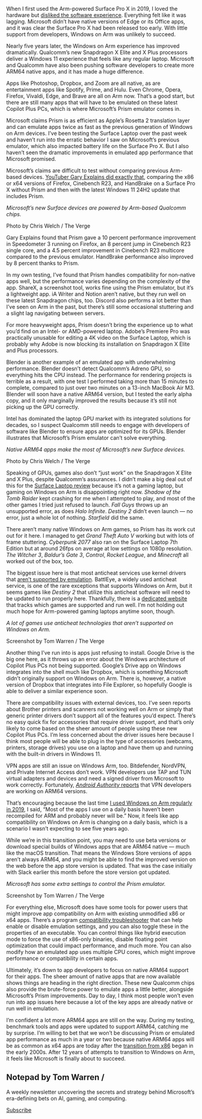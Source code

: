 When I first used the Arm-powered Surface Pro X in 2019, I loved the hardware but [disliked the software experience](/2019/11/6/20950487/microsoft-surface-pro-x-7-review-comparison-specs-photos). Everything felt like it was lagging. Microsoft didn’t have native versions of Edge or its Office apps, and it was clear the Surface Pro X had been released too early. With little support from developers, Windows on Arm was unlikely to succeed.

Nearly five years later, the Windows on Arm experience has improved dramatically. Qualcomm’s new Snapdragon X Elite and X Plus processors deliver a Windows 11 experience that feels like any regular laptop. Microsoft and Qualcomm have also been pushing software developers to create more ARM64 native apps, and it has made a huge difference.

Apps like Photoshop, Dropbox, and Zoom are all native, as are entertainment apps like Spotify, Prime, and Hulu. Even Chrome, Opera, Firefox, Vivaldi, Edge, and Brave are all on Arm now. That’s a good start, but there are still many apps that will have to be emulated on these latest Copilot Plus PCs, which is where Microsoft’s Prism emulator comes in.

Microsoft claims Prism is as efficient as Apple’s Rosetta 2 translation layer and can emulate apps twice as fast as the previous generation of Windows on Arm devices. I’ve been testing the Surface Laptop over the past week and haven’t run into the erratic behavior I saw on Microsoft’s previous emulator, which also impacted battery life on the Surface Pro X. But I also haven’t seen the dramatic improvements in emulated app performance that Microsoft promised.

Microsoft’s claims are difficult to test without comparing previous Arm-based devices. [YouTuber Gary Explains did exactly that](https://youtu.be/_zdolfkCyCU), comparing the x86 or x64 versions of Firefox, Cinebench R23, and HandBrake on a Surface Pro X without Prism and then with the latest Windows 11 24H2 update that includes Prism.

*Microsoft’s new Surface devices are powered by Arm-based Qualcomm chips.*

Photo by Chris Welch / The Verge

Gary Explains found that Prism gave a 10 percent performance improvement in Speedometer 3 running on Firefox, an 8 percent jump in Cinebench R23 single core, and a 4.5 percent improvement in Cinebench R23 multicore compared to the previous emulator. HandBrake performance also improved by 8 percent thanks to Prism.

In my own testing, I’ve found that Prism handles compatibility for non-native apps well, but the performance varies depending on the complexity of the app. ShareX, a screenshot tool, works fine using the Prism emulator, but it’s a lightweight app. iA Writer and Notion aren’t native, but they run well on these latest Snapdragon chips, too. Discord also performs a lot better than I’ve seen on Arm in the past, but there’s still some occasional stuttering and a slight lag navigating between servers.

For more heavyweight apps, Prism doesn’t bring the experience up to what you’d find on an Intel- or AMD-powered laptop. Adobe’s Premiere Pro was practically unusable for editing a 4K video on the Surface Laptop, which is probably why Adobe is now blocking its installation on Snapdragon X Elite and Plus processors.

Blender is another example of an emulated app with underwhelming performance. Blender doesn’t detect Qualcomm’s Adreno GPU, so everything hits the CPU instead. The performance for rendering projects is terrible as a result, with one test I performed taking more than 15 minutes to complete, compared to just over two minutes on a 13-inch MacBook Air M3. Blender will soon have a native ARM64 version, but I tested the early alpha copy, and it only marginally improved the results because it’s still not picking up the GPU correctly.

Intel has dominated the laptop GPU market with its integrated solutions for decades, so I suspect Qualcomm still needs to engage with developers of software like Blender to ensure apps are optimized for its GPUs. Blender illustrates that Microsoft’s Prism emulator can’t solve everything.

*Native ARM64 apps make the most of Microsoft’s new Surface devices.*

Photo by Chris Welch / The Verge

Speaking of GPUs, games also don’t “just work” on the Snapdragon X Elite and X Plus, despite Qualcomm’s assurances. I didn’t make a big deal out of this for the [Surface Laptop review](/2024/6/25/24185462/microsoft-surface-laptop-7th-edition-review) because it’s not a gaming laptop, but gaming on Windows on Arm is disappointing right now. *Shadow of the Tomb Raider* kept crashing for me when I attempted to play, and most of the other games I tried just refused to launch. *Fall Guys* throws up an unsupported error, as does *Halo Infinite*. *Destiny 2* didn’t even launch — no error, just a whole lot of nothing. *Starfield* did the same.

There aren’t many native Windows on Arm games, so Prism has its work cut out for it here. I managed to get *Grand Theft Auto V* working but with lots of frame stuttering. *Cyberpunk 2077* also ran on the Surface Laptop 7th Edition but at around 26fps on average at low settings on 1080p resolution. *The* *Witcher 3*, *Baldur’s Gate 3*, *Control*, *Rocket League*, and *Minecraft* all worked out of the box, too.

The biggest issue here is that most anticheat services use kernel drivers that [aren’t supported by emulation](https://devblogs.microsoft.com/directx/step-forward-for-gaming-on-arm-devices-2024/). BattlEye, a widely used anticheat service, is one of the rare exceptions that supports Windows on Arm, but it seems games like *Destiny 2* that utilize this anticheat software will need to be updated to run properly here. Thankfully, there is a [dedicated website](https://www.worksonwoa.com/games/) that tracks which games are supported and run well. I’m not holding out much hope for Arm-powered gaming laptops anytime soon, though.

*A lot of games use anticheat technologies that aren’t supported on Windows on Arm.*

Screenshot by Tom Warren / The Verge

Another thing I’ve run into is apps just refusing to install. Google Drive is the big one here, as it throws up an error about the Windows architecture of Copilot Plus PCs not being supported. Google’s Drive app on Windows integrates into the shell much like Dropbox, which is something Microsoft didn’t originally support on Windows on Arm. There is, however, a native version of Dropbox that integrates into File Explorer, so hopefully Google is able to deliver a similar experience soon.

There are compatibility issues with external devices, too. I’ve seen reports about Brother printers and scanners not working well on Arm or simply that generic printer drivers don’t support all of the features you’d expect. There’s no easy quick fix for accessories that require driver support, and that’s only likely to come based on the sheer amount of people using these new Copilot Plus PCs. I’m less concerned about the driver issues here because I think most people will be able to plug in the type of accessories (webcams, printers, storage drives) you use on a laptop and have them up and running with the built-in drivers in Windows 11.

VPN apps are still an issue on Windows Arm, too. Bitdefender, NordVPN, and Private Internet Access don’t work. VPN developers use TAP and TUN virtual adapters and devices and need a signed driver from Microsoft to work correctly. Fortunately, [*Android Authority* reports](https://www.androidauthority.com/copilot-plus-pcs-vpn-3452723/) that VPN developers are working on ARM64 versions.

That’s encouraging because the last time [I used Windows on Arm regularly in 2019](/2019/11/6/20950487/microsoft-surface-pro-x-7-review-comparison-specs-photos), I said, “Most of the apps I use on a daily basis haven’t been recompiled for ARM and probably never will be.” Now, it feels like app compatibility on Windows on Arm is changing on a daily basis, which is a scenario I wasn’t expecting to see five years ago.

While we’re in this transition point, you may need to use beta versions or download special builds of Windows apps that are ARM64 native — much like the macOS transition. That means the Windows Store versions of apps aren’t always ARM64, and you might be able to find the improved version on the web before the app store version is updated. That was the case initially with Slack earlier this month before the store version got updated.

*Microsoft has some extra settings to control the Prism emulator.*

Screenshot by Tom Warren / The Verge

For everything else, Microsoft does have some tools for power users that might improve app compatibility on Arm with existing unmodified x86 or x64 apps. There’s a program [compatibility troubleshooter](https://learn.microsoft.com/en-us/windows/arm/apps-on-arm-program-compat-troubleshooter#toggling-emulation-settings) that can help enable or disable emulation settings, and you can also toggle these in the properties of an executable. You can control things like hybrid execution mode to force the use of x86-only binaries, disable floating point optimization that could impact performance, and much more. You can also modify how an emulated app uses multiple CPU cores, which might improve performance or compatibility in certain apps.

Ultimately, it’s down to app developers to focus on native ARM64 support for their apps. The sheer amount of native apps that are now available shows things are heading in the right direction. These new Qualcomm chips also provide the brute-force power to emulate apps a little better, alongside Microsoft’s Prism improvements. Day to day, I think most people won’t even run into app issues here because a lot of the key apps are already native or run well in emulation.

I’m confident a lot more ARM64 apps are still on the way. During my testing, benchmark tools and apps were updated to support ARM64, catching me by surprise. I’m willing to bet that we won’t be discussing Prism or emulated app performance as much in a year or two because native ARM64 apps will be as common as x64 apps are today after the [transition from x86](https://www.jocheojeda.com/2024/05/25/the-transition-from-x86-to-x64-in-windows-a-detailed-overview/) began in the early 2000s. After 12 years of attempts to transition to Windows on Arm, it feels like Microsoft is finally about to succeed.

## Notepad by Tom Warren /

A weekly newsletter uncovering the secrets and strategy behind Microsoft’s era-defining bets on AI, gaming, and computing.

<a href="http://theverge.com/notepad-microsoft-newsletter" class="duet--article--dangerously-set-cms-markup inline-block whitespace-nowrap rounded-sm border border-blurple px-18 py-12 text-12 font-medium uppercase tracking-12 no-underline hover:bg-blurple hover:text-white md:ml-28">Subscribe</a>
